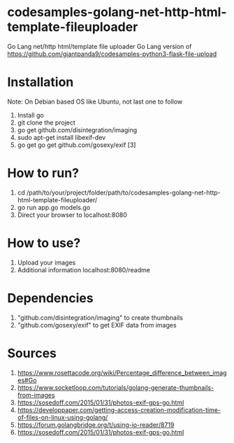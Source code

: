 # codesamples-golang-net-http-html-template-fileuploader
Go Lang net/http html/template file uploader
Go Lang version of https://github.com/giantpanda9/codesamples-python3-flask-file-upload
# Installation
Note: On Debian based OS like Ubuntu, not last one to follow
1) Install go
2) git clone the project
3) go get github.com/disintegration/imaging
4) sudo apt-get install libexif-dev
5) go get go get github.com/gosexy/exif [3]
# How to run?
1) cd /path/to/your/project/folder/path/to/codesamples-golang-net-http-html-template-fileuploader/
2) go run app.go models.go
3) Direct your browser to localhost:8080
# How to use?
1) Upload your images
2) Additional information localhost:8080/readme
# Dependencies
1) "github.com/disintegration/imaging" to create thumbnails
2) "github.com/gosexy/exif" to get EXIF data from images
# Sources
1) https://www.rosettacode.org/wiki/Percentage_difference_between_images#Go
2) https://www.socketloop.com/tutorials/golang-generate-thumbnails-from-images
3) https://sosedoff.com/2015/01/31/photos-exif-gps-go.html
4) https://developpaper.com/getting-access-creation-modification-time-of-files-on-linux-using-golang/
5) https://forum.golangbridge.org/t/using-io-reader/8719
6) https://sosedoff.com/2015/01/31/photos-exif-gps-go.html
